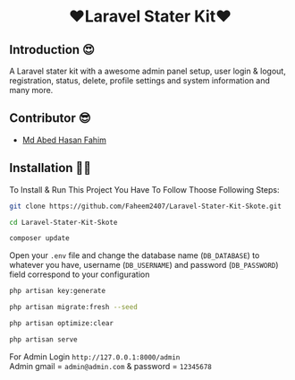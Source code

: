 <p align="center">
    <h1 align="center">❤️Laravel Stater Kit❤️</h1>
</p>

## Introduction 😍

<p> A Laravel stater kit with a awesome admin panel setup, user login & logout, registration, status, delete, profile settings and system information and many more. </p>

## Contributor 😎

-   <a href="https://github.com/Faheem2407" target="_blank">Md Abed Hasan Fahim</a>

## Installation 🤷‍♂

To Install & Run This Project You Have To Follow Thoose Following Steps:

```sh
git clone https://github.com/Faheem2407/Laravel-Stater-Kit-Skote.git
```

```sh
cd Laravel-Stater-Kit-Skote
```

```sh
composer update
```

Open your `.env` file and change the database name (`DB_DATABASE`) to whatever you have, username (`DB_USERNAME`) and password (`DB_PASSWORD`) field correspond to your configuration

```sh
php artisan key:generate
```

```sh
php artisan migrate:fresh --seed
```

```sh
php artisan optimize:clear
```

```sh
php artisan serve
```

For Admin Login `http://127.0.0.1:8000/admin` <br>
Admin gmail = `admin@admin.com` & password = `12345678`
